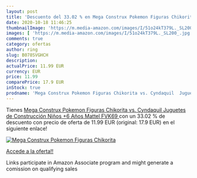 ```yaml
---
layout: post
title: 'Descuento del 33.02 % en Mega Construx Pokemon Figuras Chikorita '
date: 2020-10-18 11:46:25
thumbnailImage: 'https://m.media-amazon.com/images/I/51o24kT379L._SL200_.jpg'
images: [ 'https://m.media-amazon.com/images/I/51o24kT379L._SL200_.jpg' ]
comments: true
category: ofertas
author: ring
slug: B078SVGHCH
description:
actualPrice: 11.99 EUR
currency: EUR
price: 11.99
comparePrice: 17.9 EUR
inStock: true
prodname: 'Mega Construx Pokemon Figuras Chikorita vs. Cyndaquil  Juguetes de Construcción Niños +6 Años  Mattel FVK69 '
---
```


Tienes [Mega Construx Pokemon Figuras Chikorita vs. Cyndaquil  Juguetes de Construcción Niños +6 Años  Mattel FVK69 ](https://www.amazon.es/dp/B078SVGHCH/?tag=tolees-21) con un 33.02 % de descuento con precio de oferta de 11.99 EUR (original: 17.9 EUR) en el siguiente enlace!

[![Mega Construx Pokemon Figuras Chikorita ](https://m.media-amazon.com/images/I/51o24kT379L._SL200_.jpg)](https://www.amazon.es/dp/B078SVGHCH/?tag=tolees-21)

[Accede a la oferta!!](https://www.amazon.es/dp/B078SVGHCH/?tag=tolees-21)

Links participate in Amazon Associate program and might generate a comission on qualifying sales


